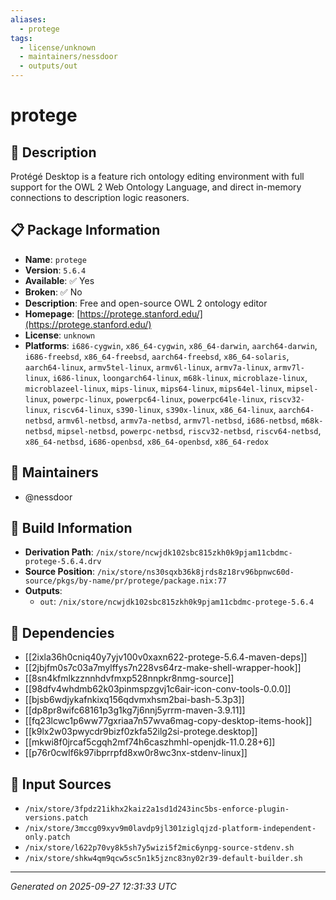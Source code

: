 ```yaml
---
aliases:
  - protege
tags:
  - license/unknown
  - maintainers/nessdoor
  - outputs/out
---
```


# protege

## 📝 Description

Protégé Desktop is a feature rich ontology editing environment with full
support for the OWL 2 Web Ontology Language, and direct in-memory
connections to description logic reasoners.


## 📋 Package Information

- **Name**: `protege`
- **Version**: `5.6.4`
- **Available**: ✅ Yes
- **Broken**: ✅ No
- **Description**: Free and open-source OWL 2 ontology editor
- **Homepage**: [https://protege.stanford.edu/](https://protege.stanford.edu/)
- **License**: `unknown`
- **Platforms**: `i686-cygwin`, `x86_64-cygwin`, `x86_64-darwin`, `aarch64-darwin`, `i686-freebsd`, `x86_64-freebsd`, `aarch64-freebsd`, `x86_64-solaris`, `aarch64-linux`, `armv5tel-linux`, `armv6l-linux`, `armv7a-linux`, `armv7l-linux`, `i686-linux`, `loongarch64-linux`, `m68k-linux`, `microblaze-linux`, `microblazeel-linux`, `mips-linux`, `mips64-linux`, `mips64el-linux`, `mipsel-linux`, `powerpc-linux`, `powerpc64-linux`, `powerpc64le-linux`, `riscv32-linux`, `riscv64-linux`, `s390-linux`, `s390x-linux`, `x86_64-linux`, `aarch64-netbsd`, `armv6l-netbsd`, `armv7a-netbsd`, `armv7l-netbsd`, `i686-netbsd`, `m68k-netbsd`, `mipsel-netbsd`, `powerpc-netbsd`, `riscv32-netbsd`, `riscv64-netbsd`, `x86_64-netbsd`, `i686-openbsd`, `x86_64-openbsd`, `x86_64-redox`
## 👥 Maintainers

- @nessdoor


## 🔧 Build Information

- **Derivation Path**: `/nix/store/ncwjdk102sbc815zkh0k9pjam11cbdmc-protege-5.6.4.drv`
- **Source Position**: `/nix/store/ns30sqxb36k8jrds8z18rv96bpnwc60d-source/pkgs/by-name/pr/protege/package.nix:77`
- **Outputs**:
  - `out`:  `/nix/store/ncwjdk102sbc815zkh0k9pjam11cbdmc-protege-5.6.4`

## 🔗 Dependencies

- [[2ixla36h0cniq40y7yjv100v0xaxn622-protege-5.6.4-maven-deps]]
- [[2jbjfm0s7c03a7mylffys7n228vs64rz-make-shell-wrapper-hook]]
- [[8sn4kfmlkzznnhdvfmxp528nnpkr8nmg-source]]
- [[98dfv4whdmb62k03pinmspzgvj1c6air-icon-conv-tools-0.0.0]]
- [[bjsb6wdjykafnkixq156qdvmxhsm2bai-bash-5.3p3]]
- [[dp8pr8wifc68161p3g1kg7j6nnj5yrrm-maven-3.9.11]]
- [[fq23lcwc1p6ww77gxriaa7n57wva6mag-copy-desktop-items-hook]]
- [[k9lx2w03pwycdr9bizf0zkfa52ilg2si-protege.desktop]]
- [[mkwi8f0jrcaf5cgqh2mf74h6caszhmhl-openjdk-11.0.28+6]]
- [[p76r0cwlf6k97ibprrpfd8xw0r8wc3nx-stdenv-linux]]

## 📁 Input Sources

- `/nix/store/3fpdz21ikhx2kaiz2a1sd1d243inc5bs-enforce-plugin-versions.patch`
- `/nix/store/3mccg09xyv9m0lavdp9jl301ziglqjzd-platform-independent-only.patch`
- `/nix/store/l622p70vy8k5sh7y5wizi5f2mic6ynpg-source-stdenv.sh`
- `/nix/store/shkw4qm9qcw5sc5n1k5jznc83ny02r39-default-builder.sh`

---
*Generated on 2025-09-27 12:31:33 UTC*
